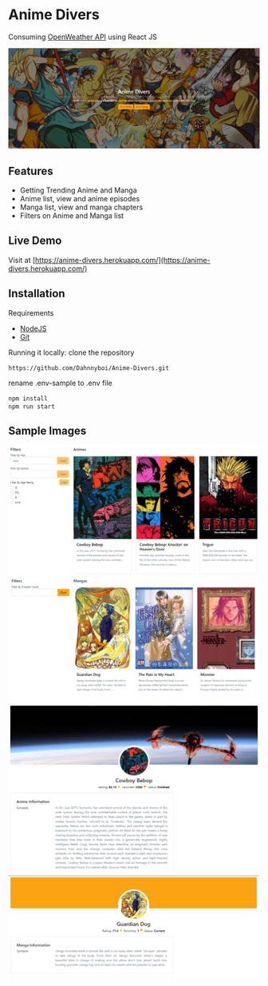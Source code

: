 # Anime Divers

Consuming <a href="https://kitsu.docs.apiary.io/">OpenWeather API</a> using React JS

![Anime Divers Image](./markdown/showcase.png "Anime Divers")

## Features

- Getting Trending Anime and Manga
- Anime list, view and anime episodes
- Manga list, view and manga chapters
- Filters on Anime and Manga list

## Live Demo

Visit at [https://anime-divers.herokuapp.com/](https://anime-divers.herokuapp.com/)

## Installation

Requirements

- [NodeJS](https://nodejs.org/en/)
- [Git](https://git-scm.com/downloads)

Running it locally:
clone the repository

```
https://github.com/Dahnnyboi/Anime-Divers.git
```

rename .env-sample to .env file

```
npm install
npm run start
```

## Sample Images

![Anime Divers Image](./markdown/animes.png "Anime Divers")
![Anime Divers Image](./markdown/mangas.png "Anime Divers")
![Anime Divers Image](./markdown/anime.png "Anime Divers")
![Anime Divers Image](./markdown/manga.png "Anime Divers")
